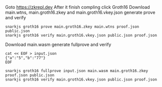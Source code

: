 Goto https://zkrepl.dev
After it finish compling click Groth16
Download main.wtns, main.groth16.zkey and main.groth16.vkey.json
generate prove and verify
```
snarkjs groth16 prove main.groth16.zkey main.wtns proof.json public.json
snarkjs groth16 verify main.groth16.vkey.json public.json proof.json
```

Download main.wasm
generate fullprove and verify
```
cat << EOF > input.json
{"a":"5","b":"77"}
EOF

snarkjs groth16 fullprove input.json main.wasm main.groth16.zkey proof.json public.json
snarkjs groth16 verify main.groth16.vkey.json public.json proof.json
```
